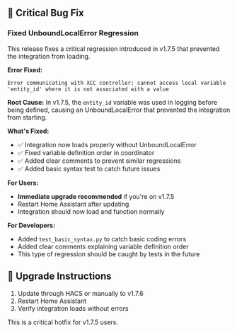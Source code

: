 ## 🚨 Critical Bug Fix

### Fixed UnboundLocalError Regression
This release fixes a critical regression introduced in v1.7.5 that prevented the integration from loading.

**Error Fixed:**
```
Error communicating with XCC controller: cannot access local variable 'entity_id' where it is not associated with a value
```

**Root Cause:**
In v1.7.5, the `entity_id` variable was used in logging before being defined, causing an UnboundLocalError that prevented the integration from starting.

**What's Fixed:**
- ✅ Integration now loads properly without UnboundLocalError
- ✅ Fixed variable definition order in coordinator
- ✅ Added clear comments to prevent similar regressions
- ✅ Added basic syntax test to catch future issues

**For Users:**
- **Immediate upgrade recommended** if you're on v1.7.5
- Restart Home Assistant after updating
- Integration should now load and function normally

**For Developers:**
- Added `test_basic_syntax.py` to catch basic coding errors
- Added clear comments explaining variable definition order
- This type of regression should be caught by tests in the future

## 🔄 Upgrade Instructions
1. Update through HACS or manually to v1.7.6
2. Restart Home Assistant
3. Verify integration loads without errors

This is a critical hotfix for v1.7.5 users.
